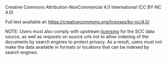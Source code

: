 Creative Commons Attribution-NonCommercial 4.0 International (CC BY-NC 4.0)

Full text available at: https://creativecommons.org/licenses/by-nc/4.0/

NOTE: Users must also comply with upstream [licensing](https://www.scc-csc.ca/terms-avis/notice-enonce-eng.aspx) for the SCC data source, as well as requests on source urls not to allow indexing of the documents by search engines to protect privacy. As a result, users must not make the data available in formats or locations that can be indexed by search engines.